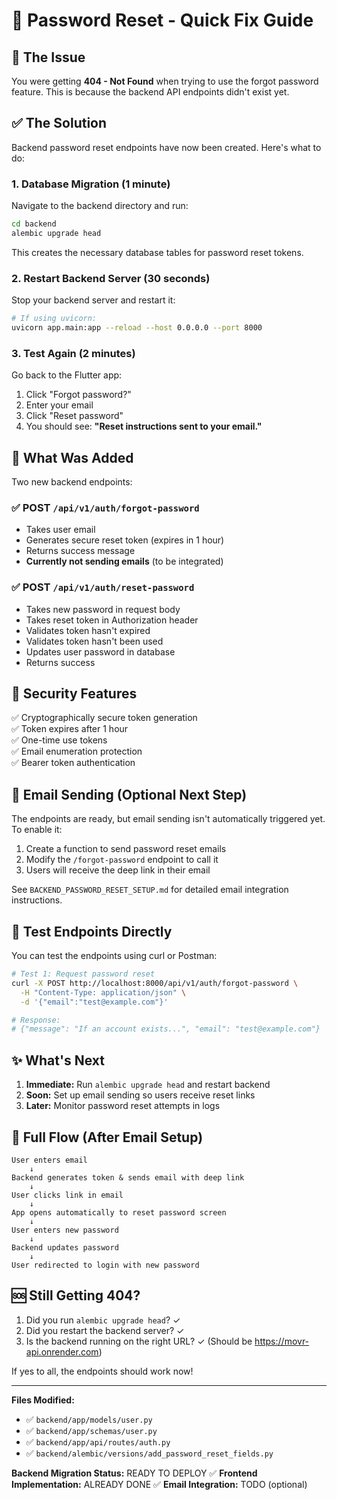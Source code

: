 # 🚀 Password Reset - Quick Fix Guide

## 🔴 The Issue

You were getting **404 - Not Found** when trying to use the forgot password feature. This is because the backend API endpoints didn't exist yet.

## ✅ The Solution

Backend password reset endpoints have now been created. Here's what to do:

### 1. Database Migration (1 minute)

Navigate to the backend directory and run:

```bash
cd backend
alembic upgrade head
```

This creates the necessary database tables for password reset tokens.

### 2. Restart Backend Server (30 seconds)

Stop your backend server and restart it:

```bash
# If using uvicorn:
uvicorn app.main:app --reload --host 0.0.0.0 --port 8000
```

### 3. Test Again (2 minutes)

Go back to the Flutter app:
1. Click "Forgot password?"
2. Enter your email
3. Click "Reset password"
4. You should see: **"Reset instructions sent to your email."**

## 📝 What Was Added

Two new backend endpoints:

### ✅ POST `/api/v1/auth/forgot-password`
- Takes user email
- Generates secure reset token (expires in 1 hour)
- Returns success message
- **Currently not sending emails** (to be integrated)

### ✅ POST `/api/v1/auth/reset-password`
- Takes new password in request body
- Takes reset token in Authorization header
- Validates token hasn't expired
- Validates token hasn't been used
- Updates user password in database
- Returns success

## 🔐 Security Features

✅ Cryptographically secure token generation  
✅ Token expires after 1 hour  
✅ One-time use tokens  
✅ Email enumeration protection  
✅ Bearer token authentication  

## 📧 Email Sending (Optional Next Step)

The endpoints are ready, but email sending isn't automatically triggered yet. To enable it:

1. Create a function to send password reset emails
2. Modify the `/forgot-password` endpoint to call it
3. Users will receive the deep link in their email

See `BACKEND_PASSWORD_RESET_SETUP.md` for detailed email integration instructions.

## 🧪 Test Endpoints Directly

You can test the endpoints using curl or Postman:

```bash
# Test 1: Request password reset
curl -X POST http://localhost:8000/api/v1/auth/forgot-password \
  -H "Content-Type: application/json" \
  -d '{"email":"test@example.com"}'

# Response:
# {"message": "If an account exists...", "email": "test@example.com"}
```

## ✨ What's Next

1. **Immediate:** Run `alembic upgrade head` and restart backend
2. **Soon:** Set up email sending so users receive reset links
3. **Later:** Monitor password reset attempts in logs

## 📱 Full Flow (After Email Setup)

```
User enters email
    ↓
Backend generates token & sends email with deep link
    ↓
User clicks link in email
    ↓
App opens automatically to reset password screen
    ↓
User enters new password
    ↓
Backend updates password
    ↓
User redirected to login with new password
```

## 🆘 Still Getting 404?

1. Did you run `alembic upgrade head`? ✓
2. Did you restart the backend server? ✓
3. Is the backend running on the right URL? ✓ (Should be https://movr-api.onrender.com)

If yes to all, the endpoints should work now!

---

**Files Modified:**
- ✅ `backend/app/models/user.py`
- ✅ `backend/app/schemas/user.py`
- ✅ `backend/app/api/routes/auth.py`
- ✅ `backend/alembic/versions/add_password_reset_fields.py`

**Backend Migration Status:** READY TO DEPLOY ✅
**Frontend Implementation:** ALREADY DONE ✅
**Email Integration:** TODO (optional)